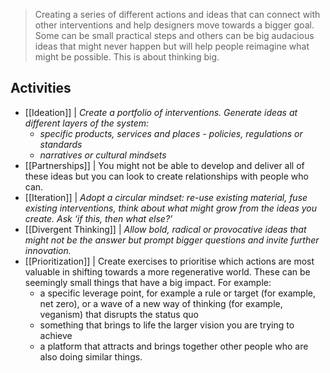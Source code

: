 > Creating a series of different actions and ideas that can connect with other interventions and help designers move towards a bigger goal. Some can be small practical steps and others can be big audacious ideas that might never happen but will help people reimagine what might be possible. This is about thinking big.

## Activities

- [[Ideation]] | *Create a portfolio of interventions. Generate ideas at different layers of the system:*
	- *specific products, services and places - policies, regulations or standards*  
	- *narratives or cultural mindsets*
- [[Partnerships]] | You might not be able to develop and deliver all of these ideas but you can look to create relationships with people who can.
- [[Iteration]] | *Adopt a circular mindset: re-use existing material, fuse existing interventions, think about what might grow from the ideas you create. Ask ‘if this, then what else?’*
- [[Divergent Thinking]] | *Allow bold, radical or provocative ideas that might not be the answer but prompt bigger questions and invite further innovation.*
- [[Prioritization]] | Create exercises to prioritise which actions are most valuable in shifting towards a more regenerative world. These can be seemingly small things that have a big impact. For example:
	- a specific leverage point, for example a rule or target (for example, net zero), or a wave of a new way of thinking (for example, veganism) that disrupts the status quo
	- something that brings to life the larger vision you are trying to achieve
	- a platform that attracts and brings together other people who are also doing similar things.